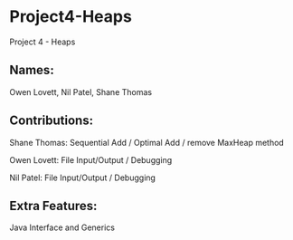 # Project4-Heaps
Project 4 - Heaps

Names:
-
Owen Lovett, Nil Patel, Shane Thomas

Contributions:
-
Shane Thomas: Sequential Add / Optimal Add / remove MaxHeap method

Owen Lovett: File Input/Output / Debugging

Nil Patel: File Input/Output / Debugging

Extra Features:
-
Java Interface and Generics
